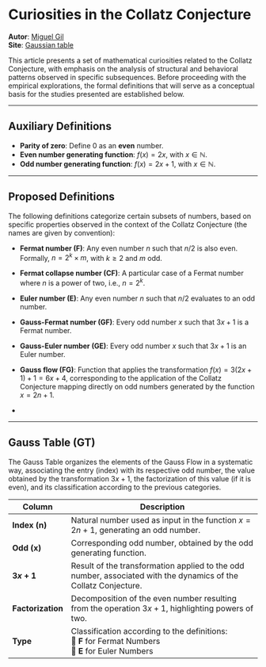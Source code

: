 # Curiosities in the Collatz Conjecture

**Autor**: <a href="https://mgil-portfolio.netlify.app/" target="_blank">Miguel Gil</a> <br>
**Site**: <a href="http://127.0.0.1:5500/gauss_table.html" target="_blank">Gaussian table</a>

This article presents a set of mathematical curiosities related to the Collatz Conjecture, with emphasis on the analysis of structural and behavioral patterns observed in specific subsequences. Before proceeding with the empirical explorations, the formal definitions that will serve as a conceptual basis for the studies presented are established below.

---

## Auxiliary Definitions

- **Parity of zero**: Define 0 as an **even** number.
- **Even number generating function**: $f(x) = 2x$, with $x \in \mathbb{N}$.
- **Odd number generating function**: $f(x) = 2x + 1$, with $x \in \mathbb{N}$.

---

## Proposed Definitions

The following definitions categorize certain subsets of numbers, based on specific properties observed in the context of the Collatz Conjecture (the names are given by convention):

- **Fermat number (F)**: Any even number $n$ such that $n / 2$ is also even. Formally, $n = 2^k \times m$, with $k \geq 2$ and $m$ odd.

- **Fermat collapse number (CF)**: A particular case of a Fermat number where $n$ is a power of two, i.e., $n = 2^k$.

- **Euler number (E)**: Any even number $n$ such that $n / 2$ evaluates to an odd number.

- **Gauss-Fermat number (GF)**: Every odd number $x$ such that $3x + 1$ is a Fermat number.

- **Gauss-Euler number (GE)**: Every odd number $x$ such that $3x + 1$ is an Euler number.

- **Gauss flow (FG)**: Function that applies the transformation $f(x) = 3(2x + 1) + 1 = 6x + 4$, corresponding to the application of the Collatz Conjecture mapping directly on odd numbers generated by the function $x = 2n + 1$.
- 
---

## Gauss Table (GT)

The Gauss Table organizes the elements of the Gauss Flow in a systematic way, associating the entry (index) with its respective odd number, the value obtained by the transformation $3x + 1$, the factorization of this value (if it is even), and its classification according to the previous categories.


| **Column** | **Description** |
|-------------------|--------------------------------------------------------------------------------|
| **Index (n)** | Natural number used as input in the function $x = 2n + 1$, generating an odd number. |
| **Odd (x)** | Corresponding odd number, obtained by the odd generating function. |
| **$3x + 1$** | Result of the transformation applied to the odd number, associated with the dynamics of the Collatz Conjecture. |
| **Factorization** | Decomposition of the even number resulting from the operation $3x + 1$, highlighting powers of two. |
| **Type** | Classification according to the definitions: <br> 🔹 **F** for Fermat Numbers <br> 🔸 **E** for Euler Numbers |